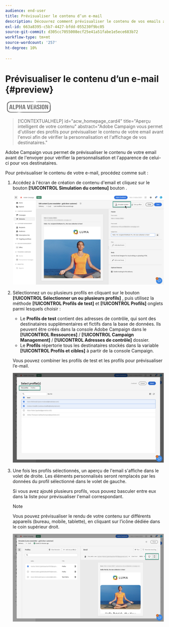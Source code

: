 ```yaml
---
audience: end-user
title: Prévisualiser le contenu d’un e-mail
description: Découvrez comment prévisualiser le contenu de vos emails avec l’interface utilisateur web de Campaign
exl-id: 663a8395-c5b7-4427-bfdd-055230f9bc05
source-git-commit: d305cc7055008ecf25e41a51fabe1e5ece683b72
workflow-type: tm+mt
source-wordcount: '257'
ht-degree: 10%

---
```


# Prévisualiser le contenu d’un e-mail {#preview}

![](../assets/do-not-localize/badge.png)

>[!CONTEXTUALHELP]
>id="acw_homepage_card4"
>title="Aperçu intelligent de votre contenu"
>abstract="Adobe Campaign vous permet d&#39;utiliser des profils pour prévisualiser le contenu de votre email avant l&#39;envoi afin de vérifier la personnalisation et l&#39;affichage de vos destinataires."

Adobe Campaign vous permet de prévisualiser le contenu de votre email avant de l&#39;envoyer pour vérifier la personnalisation et l&#39;apparence de celui-ci pour vos destinataires.

Pour prévisualiser le contenu de votre e-mail, procédez comme suit :

1. Accédez à l&#39;écran de création de contenu d&#39;email et cliquez sur le bouton **[!UICONTROL Simulation du contenu]** bouton .

   ![](assets/simulate.png)

1. Sélectionnez un ou plusieurs profils en cliquant sur le bouton **[!UICONTROL Sélectionner un ou plusieurs profils]** , puis utilisez la méthode **[!UICONTROL Profils de test]** et **[!UICONTROL Profils]** onglets parmi lesquels choisir :

   * Le **Profils de test** contient des adresses de contrôle, qui sont des destinataires supplémentaires et fictifs dans la base de données. Ils peuvent être créés dans la console Adobe Campaign dans le **[!UICONTROL Ressources]** / **[!UICONTROL Campaign Management]** / **[!UICONTROL Adresses de contrôle]** dossier.
   * Le **Profils** répertorie tous les destinataires stockés dans la variable **[!UICONTROL Profils et cibles]** à partir de la console Campaign.

   Vous pouvez combiner les profils de test et les profils pour prévisualiser l’e-mail.

   ![](assets/preview-profile.png)

1. Une fois les profils sélectionnés, un aperçu de l&#39;email s&#39;affiche dans le volet de droite. Les éléments personnalisés seront remplacés par les données du profil sélectionné dans le volet de gauche.

   Si vous avez ajouté plusieurs profils, vous pouvez basculer entre eux dans la liste pour prévisualiser l&#39;email correspondant.

   >[!NOTE]
   >
   >Vous pouvez prévisualiser le rendu de votre contenu sur différents appareils (bureau, mobile, tablette), en cliquant sur l’icône dédiée dans le coin supérieur droit.

   ![](assets/preview.png)


